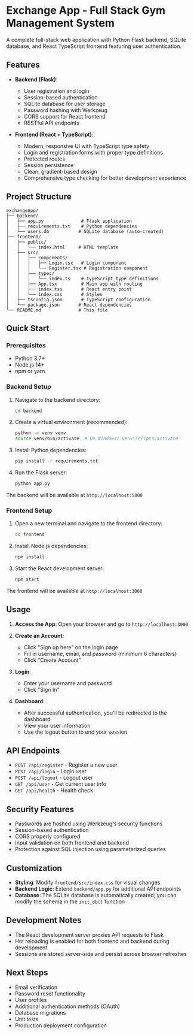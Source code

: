 # Exchange App - Full Stack Gym Management System

A complete full-stack web application with Python Flask backend, SQLite database, and React TypeScript frontend featuring user authentication.

## Features

- **Backend (Flask)**:
  - User registration and login
  - Session-based authentication
  - SQLite database for user storage
  - Password hashing with Werkzeug
  - CORS support for React frontend
  - RESTful API endpoints

- **Frontend (React + TypeScript)**:
  - Modern, responsive UI with TypeScript type safety
  - Login and registration forms with proper type definitions
  - Protected routes
  - Session persistence
  - Clean, gradient-based design
  - Comprehensive type checking for better development experience

## Project Structure

```
exchangeApp/
├── backend/
│   ├── app.py              # Flask application
│   ├── requirements.txt    # Python dependencies
│   └── users.db           # SQLite database (auto-created)
├── frontend/
│   ├── public/
│   │   └── index.html     # HTML template
│   ├── src/
│   │   ├── components/
│   │   │   ├── Login.tsx   # Login component
│   │   │   └── Register.tsx # Registration component
│   │   ├── types/
│   │   │   └── index.ts    # TypeScript type definitions
│   │   ├── App.tsx         # Main app with routing
│   │   ├── index.tsx       # React entry point
│   │   └── index.css       # Styles
│   ├── tsconfig.json       # TypeScript configuration
│   └── package.json       # React dependencies
└── README.md              # This file
```

## Quick Start

### Prerequisites

- Python 3.7+ 
- Node.js 14+
- npm or yarn

### Backend Setup

1. Navigate to the backend directory:
   ```bash
   cd backend
   ```

2. Create a virtual environment (recommended):
   ```bash
   python -m venv venv
   source venv/bin/activate  # On Windows: venv\Scripts\activate
   ```

3. Install Python dependencies:
   ```bash
   pip install -r requirements.txt
   ```

4. Run the Flask server:
   ```bash
   python app.py
   ```

The backend will be available at `http://localhost:5000`

### Frontend Setup

1. Open a new terminal and navigate to the frontend directory:
   ```bash
   cd frontend
   ```

2. Install Node.js dependencies:
   ```bash
   npm install
   ```

3. Start the React development server:
   ```bash
   npm start
   ```

The frontend will be available at `http://localhost:3000`

## Usage

1. **Access the App**: Open your browser and go to `http://localhost:3000`

2. **Create an Account**: 
   - Click "Sign up here" on the login page
   - Fill in username, email, and password (minimum 6 characters)
   - Click "Create Account"

3. **Login**: 
   - Enter your username and password
   - Click "Sign In"

4. **Dashboard**: 
   - After successful authentication, you'll be redirected to the dashboard
   - View your user information
   - Use the logout button to end your session

## API Endpoints

- `POST /api/register` - Register a new user
- `POST /api/login` - Login user
- `POST /api/logout` - Logout user
- `GET /api/user` - Get current user info
- `GET /api/health` - Health check

## Security Features

- Passwords are hashed using Werkzeug's security functions
- Session-based authentication
- CORS properly configured
- Input validation on both frontend and backend
- Protection against SQL injection using parameterized queries

## Customization

- **Styling**: Modify `frontend/src/index.css` for visual changes
- **Backend Logic**: Extend `backend/app.py` for additional API endpoints
- **Database**: The SQLite database is automatically created; you can modify the schema in the `init_db()` function

## Development Notes

- The React development server proxies API requests to Flask
- Hot reloading is enabled for both frontend and backend during development
- Sessions are stored server-side and persist across browser refreshes

## Next Steps
- Email verification
- Password reset functionality
- User profiles
- Additional authentication methods (OAuth)
- Database migrations
- Unit tests
- Production deployment configuration 